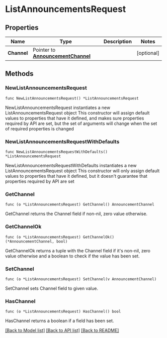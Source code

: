# ListAnnouncementsRequest

## Properties

Name | Type | Description | Notes
------------ | ------------- | ------------- | -------------
**Channel** | Pointer to [**AnnouncementChannel**](AnnouncementChannel.md) |  | [optional] 

## Methods

### NewListAnnouncementsRequest

`func NewListAnnouncementsRequest() *ListAnnouncementsRequest`

NewListAnnouncementsRequest instantiates a new ListAnnouncementsRequest object
This constructor will assign default values to properties that have it defined,
and makes sure properties required by API are set, but the set of arguments
will change when the set of required properties is changed

### NewListAnnouncementsRequestWithDefaults

`func NewListAnnouncementsRequestWithDefaults() *ListAnnouncementsRequest`

NewListAnnouncementsRequestWithDefaults instantiates a new ListAnnouncementsRequest object
This constructor will only assign default values to properties that have it defined,
but it doesn't guarantee that properties required by API are set

### GetChannel

`func (o *ListAnnouncementsRequest) GetChannel() AnnouncementChannel`

GetChannel returns the Channel field if non-nil, zero value otherwise.

### GetChannelOk

`func (o *ListAnnouncementsRequest) GetChannelOk() (*AnnouncementChannel, bool)`

GetChannelOk returns a tuple with the Channel field if it's non-nil, zero value otherwise
and a boolean to check if the value has been set.

### SetChannel

`func (o *ListAnnouncementsRequest) SetChannel(v AnnouncementChannel)`

SetChannel sets Channel field to given value.

### HasChannel

`func (o *ListAnnouncementsRequest) HasChannel() bool`

HasChannel returns a boolean if a field has been set.


[[Back to Model list]](../README.md#documentation-for-models) [[Back to API list]](../README.md#documentation-for-api-endpoints) [[Back to README]](../README.md)


